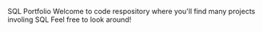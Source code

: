 SQL Portfolio
Welcome to code respository where you'll find many projects involing SQL
Feel free to look around!
